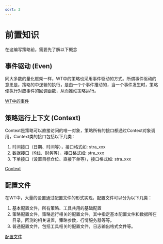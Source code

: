 ```yaml
---
sort: 3
---
```


# 前置知识

在这编写策略前，需要先了解以下概念
## 事件驱动 (Even)

同大多数的量化框架一样，WT中的策略也采用事件驱动的方式。所谓事件驱动的意思是，策略的中逻辑的执行，是由一个个事件推动的，当一个事件发生时，策略便执行对应事件的回调函数，从而推动策略运行。

[WT中的事件](../开发手册/WTPY/1.事件函数.md)

## 策略运行上下文 (Context)

Context是策略可以直接访问的唯一对象，策略所有的接口都通过Context对象调用，Context类的接口包括以下几类：

1. 时间接口（日期、时间等），接口格式如: stra_xxx
2. 数据接口（K线、财务等），接口格式如: stra_xxx
3. 下单接口（设置目标仓位、直接下单等），接口格式如: stra_xxx

[Context](../开发手册/WTPY/2.Context.md)

## 配置文件

在WT中，大量的设置通过配置文件的形式实现，配置文件可以分为以下几类：

1. 基本配置文件，所有策略、工具共用的基础配置
2. 策略配置文件，策略运行相关的配置文件，其中指定基本配置文件和数据所在目录，回测的相关设置，策略参数，行情服务器等等。
3. 普通配置文件，包括工具相关的配置文件，日志输出格式文件等。

[配置文件](../开发手册/WTPY/3.配置文件.md)
